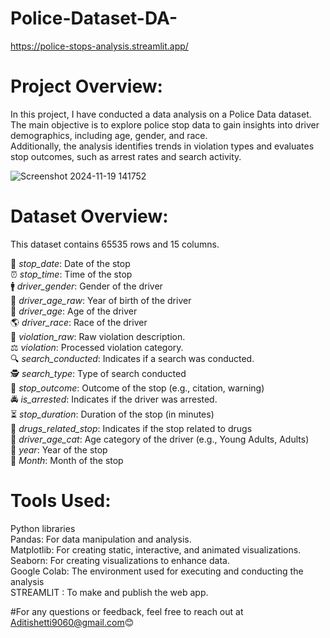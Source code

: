 # Police-Dataset-DA-
 https://police-stops-analysis.streamlit.app/  

 
# **Project Overview**:  
In this project, I have conducted a data analysis on a Police Data dataset.  
The main objective is to explore police stop data to gain insights into driver demographics, including age, gender, and race.   
Additionally, the analysis identifies trends in violation types and evaluates stop outcomes, such as arrest rates and search activity.  

![Screenshot 2024-11-19 141752](https://github.com/user-attachments/assets/900ae8f2-6679-4fbc-9724-6403a7e25611)

# **Dataset Overview**:  
This dataset contains 65535 rows and 15 columns.

📅 *stop_date*: Date of the stop  
⏰ *stop_time*: Time of the stop  
🚹 *driver_gender*: Gender of the driver  
🎂 *driver_age_raw*: Year of birth of the driver  
👤 *driver_age*: Age of the driver  
🌎 *driver_race*: Race of the driver  
📜 *violation_raw*: Raw violation description.  
⚖️ *violation*: Processed violation category.  
🔍 *search_conducted*: Indicates if a search was conducted.  
🕵️ *search_type*: Type of search conducted  
📄 *stop_outcome*: Outcome of the stop (e.g., citation, warning)  
🚔 *is_arrested*: Indicates if the driver was arrested.  
⏳ *stop_duration*: Duration of the stop (in minutes)  
💊 *drugs_related_stop*: Indicates if the stop related to drugs     
👶 *driver_age_cat*: Age category of the driver (e.g., Young Adults, Adults)  
📆 *year*: Year of the stop  
📆 *Month*: Month of the stop  

# **Tools Used**: 
Python libraries  
Pandas: For data manipulation and analysis.  
Matplotlib: For creating static, interactive, and animated visualizations.   
Seaborn: For creating visualizations to enhance data.  
Google Colab: The environment used for executing and conducting the analysis  
STREAMLIT : To make and publish the web app.  


#For any questions or feedback, feel free to reach out at Aditishetti9060@gmail.com😊

